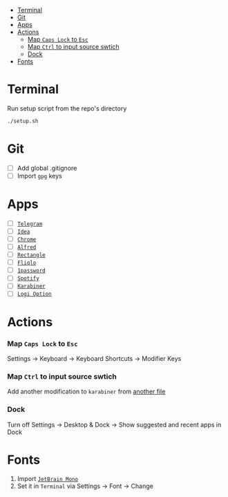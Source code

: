 <!-- TOC -->
* [Terminal](#terminal)
* [Git](#git)
* [Apps](#apps)
* [Actions](#actions)
    * [Map `Caps Lock` to `Esc`](#map-caps-lock-to-esc)
    * [Map `Ctrl` to input source swtich](#map-ctrl-to-input-source-swtich)
    * [Dock](#dock)
* [Fonts](#fonts)
<!-- TOC -->

# Terminal

Run setup script from the repo's directory

```bash
./setup.sh
```

# Git

* [ ] Add global .gitignore
* [ ] Import `gpg` keys

# Apps

* [ ] [`Telegram`](https://macos.telegram.org/)
* [ ] [`Idea`](https://www.jetbrains.com/idea/download/?section=mac)
* [ ] [`Chrome`](https://www.google.com/intl/en/chrome/)
* [ ] [`Alfred`](https://www.alfredapp.com/)
* [ ] [`Rectangle`](https://rectangleapp.com/)
* [ ] [`Fliqlo`](https://fliqlo.com/)
* [ ] [`1password`](https://support.1password.com/get-the-apps/)
* [ ] [`Spotify`](https://www.spotify.com/us/download/mac/)
* [ ] [`Karabiner`](https://karabiner-elements.pqrs.org/)
* [ ] [`Logi Option`](https://www.logitech.com/en-us/setup/mxsetup/logi-options.html)

# Actions

### Map `Caps Lock` to `Esc`

Settings -> Keyboard -> Keyboard Shortcuts -> Modifier Keys

### Map `Ctrl` to input source swtich

Add another modification to `karabiner` from [another file](karabiner-modifications/ctrl-input-source.json)

### Dock

Turn off Settings -> Desktop & Dock -> Show suggested and recent apps in Dock

# Fonts

1. Import [`JetBrain Mono`](https://www.jetbrains.com/lp/mono/)
2. Set it in `Terminal` via Settings -> Font -> Change
